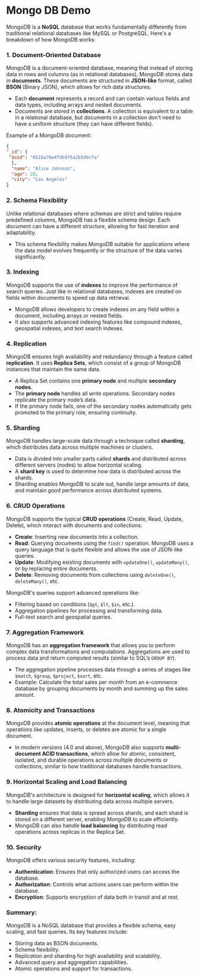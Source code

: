 # Mongo DB Demo

MongoDB is a **NoSQL** database that works fundamentally differently from traditional relational databases like MySQL or PostgreSQL. Here's a breakdown of how MongoDB works:

### 1. **Document-Oriented Database**
   MongoDB is a document-oriented database, meaning that instead of storing data in rows and columns (as in relational databases), MongoDB stores data in **documents**. These documents are structured in **JSON-like** format, called **BSON** (Binary JSON), which allows for rich data structures.

   - Each **document** represents a record and can contain various fields and data types, including arrays and nested documents.
   - Documents are stored in **collections**. A collection is equivalent to a table in a relational database, but documents in a collection don’t need to have a uniform structure (they can have different fields).

   Example of a MongoDB document:
   ```json
  {
  "_id": {
    "$oid": "6518a76e4f9b9f6a2b5d9cfa"
     },
     "name": "Alice Johnson",
     "age": 28,
     "city": "Los Angeles"
  }
   ```

### 2. **Schema Flexibility**
   Unlike relational databases where schemas are strict and tables require predefined columns, MongoDB has a flexible schema design. Each document can have a different structure, allowing for fast iteration and adaptability.

   - This schema flexibility makes MongoDB suitable for applications where the data model evolves frequently or the structure of the data varies significantly.

### 3. **Indexing**
   MongoDB supports the use of **indexes** to improve the performance of search queries. Just like in relational databases, indexes are created on fields within documents to speed up data retrieval.

   - MongoDB allows developers to create indexes on any field within a document, including arrays or nested fields.
   - It also supports advanced indexing features like compound indexes, geospatial indexes, and text search indexes.

### 4. **Replication**
   MongoDB ensures high availability and redundancy through a feature called **replication**. It uses **Replica Sets**, which consist of a group of MongoDB instances that maintain the same data.

   - A Replica Set contains one **primary node** and multiple **secondary nodes**.
   - The **primary node** handles all write operations. Secondary nodes replicate the primary node’s data.
   - If the primary node fails, one of the secondary nodes automatically gets promoted to the primary role, ensuring continuity.

### 5. **Sharding**
   MongoDB handles large-scale data through a technique called **sharding**, which distributes data across multiple machines or clusters.

   - Data is divided into smaller parts called **shards** and distributed across different servers (nodes) to allow horizontal scaling.
   - A **shard key** is used to determine how data is distributed across the shards.
   - Sharding enables MongoDB to scale out, handle large amounts of data, and maintain good performance across distributed systems.

### 6. **CRUD Operations**
   MongoDB supports the typical **CRUD operations** (Create, Read, Update, Delete), which interact with documents and collections:
   - **Create**: Inserting new documents into a collection.
   - **Read**: Querying documents using the `find()` operation. MongoDB uses a query language that is quite flexible and allows the use of JSON-like queries.
   - **Update**: Modifying existing documents with `updateOne()`, `updateMany()`, or by replacing entire documents.
   - **Delete**: Removing documents from collections using `deleteOne()`, `deleteMany()`, etc.

   MongoDB's queries support advanced operations like:
   - Filtering based on conditions (`$gt`, `$lt`, `$in`, etc.).
   - Aggregation pipelines for processing and transforming data.
   - Full-text search and geospatial queries.

### 7. **Aggregation Framework**
   MongoDB has an **aggregation framework** that allows you to perform complex data transformations and computations. Aggregations are used to process data and return computed results (similar to SQL’s `GROUP BY`).

   - The aggregation pipeline processes data through a series of stages like `$match`, `$group`, `$project`, `$sort`, etc.
   - Example: Calculate the total sales per month from an e-commerce database by grouping documents by month and summing up the sales amount.

### 8. **Atomicity and Transactions**
   MongoDB provides **atomic operations** at the document level, meaning that operations like updates, inserts, or deletes are atomic for a single document. 

   - In modern versions (4.0 and above), MongoDB also supports **multi-document ACID transactions**, which allow for atomic, consistent, isolated, and durable operations across multiple documents or collections, similar to how traditional databases handle transactions.

### 9. **Horizontal Scaling and Load Balancing**
   MongoDB's architecture is designed for **horizontal scaling**, which allows it to handle large datasets by distributing data across multiple servers.
   - **Sharding** ensures that data is spread across shards, and each shard is stored on a different server, enabling MongoDB to scale efficiently.
   - MongoDB can also handle **load balancing** by distributing read operations across replicas in the Replica Set.

### 10. **Security**
   MongoDB offers various security features, including:
   - **Authentication**: Ensures that only authorized users can access the database.
   - **Authorization**: Controls what actions users can perform within the database.
   - **Encryption**: Supports encryption of data both in transit and at rest.

### Summary:
MongoDB is a NoSQL database that provides a flexible schema, easy scaling, and fast queries. Its key features include:
- Storing data as BSON documents.
- Schema flexibility.
- Replication and sharding for high availability and scalability.
- Advanced query and aggregation capabilities.
- Atomic operations and support for transactions.


